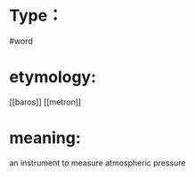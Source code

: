# Type：
#word 
# etymology: 
[[baros]]
[[metron]]
# meaning: 
an instrument to measure atmospheric pressure